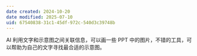 ```yaml
---
date created: 2024-10-20
date modified: 2025-07-10
uid: 67540838-31c1-45df-972c-540d3c39748b
---
```


AI 利用文字和示意图之间关联信息，可以画一些 PPT 中的图片，不错的工具，可以帮助为自己的文字寻找最合适的示意图。
